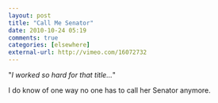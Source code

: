 ```yaml
---
layout: post  
title: "Call Me Senator"  
date: 2010-10-24 05:19  
comments: true  
categories: [elsewhere]
external-url: http://vimeo.com/16072732  
---
```


"_I worked so hard for that title..._"

I do know of one way no one has to call her Senator anymore.
